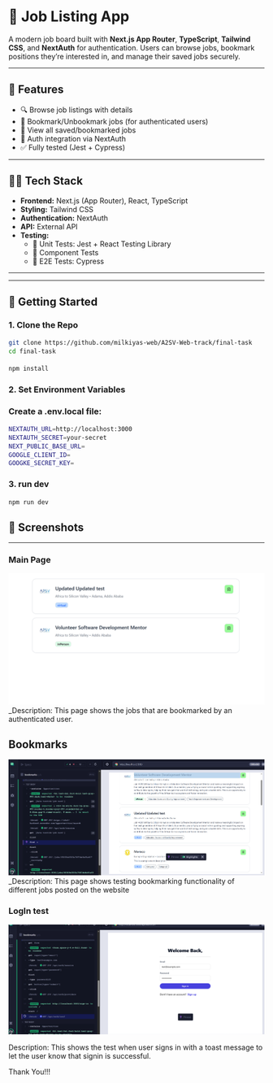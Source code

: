 # 🧰 Job Listing App

A modern job board built with **Next.js App Router**, **TypeScript**, **Tailwind CSS**, and **NextAuth** for authentication. Users can browse jobs, bookmark positions they’re interested in, and manage their saved jobs securely.

---

## 🚀 Features

- 🔍 Browse job listings with details
- 📌 Bookmark/Unbookmark jobs (for authenticated users)
- 🧾 View all saved/bookmarked jobs
- 🔐 Auth integration via NextAuth
- ✅ Fully tested (Jest + Cypress)

---

## 🧑‍💻 Tech Stack

- **Frontend:** Next.js (App Router), React, TypeScript
- **Styling:** Tailwind CSS
- **Authentication:** NextAuth
- **API:** External API
- **Testing:**
  - 🧪 Unit Tests: Jest + React Testing Library
  - 🧩 Component Tests
  - 🧭 E2E Tests: Cypress

---

---

## 🔧 Getting Started

### 1. Clone the Repo

```bash
git clone https://github.com/milkiyas-web/A2SV-Web-track/final-task
cd final-task

npm install

```

### 2. Set Environment Variables

### Create a .env.local file:

```bash
NEXTAUTH_URL=http://localhost:3000
NEXTAUTH_SECRET=your-secret
NEXT_PUBLIC_BASE_URL=
GOOGLE_CLIENT_ID=
GOOGKE_SECRET_KEY=

```

### 3. run dev

```bash
npm run dev

```

## 📸 Screenshots

---

### Main Page

![Main Page](./screenshots/bookmarks.png)
\_Description: This page shows the jobs that are bookmarked by an authenticated user.

## Bookmarks

![bookmark Page](./screenshots/bookmarked.png)
\_Description: This page shows testing bookmarking functionality of different jobs posted on the website

### LogIn test

![Error](./screenshots/test.png)

Description: This shows the test when user signs in with a toast message to let the user know that signin is successful.

Thank You!!!
